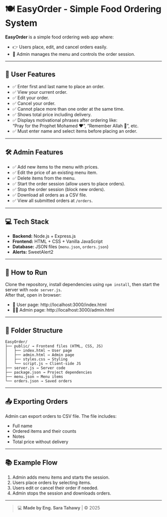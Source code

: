 # 🍽️ EasyOrder - Simple Food Ordering System

**EasyOrder** is a simple food ordering web app where:  
- 👉 Users place, edit, and cancel orders easily.  
- 🔧 Admin manages the menu and controls the order session.

---

## 👤 User Features
- ✅ Enter first and last name to place an order.
- ✅ View your current order.
- ✅ Edit your order.
- ✅ Cancel your order.
- ✅ Cannot place more than one order at the same time.
- ✅ Shows total price including delivery.
- ✅ Displays motivational phrases after ordering like:  
  “Pray for the Prophet Mohamed ❤”, “Remember Allah 🌿”, etc.
- ✅ Must enter name and select items before placing an order.

---

## 🛠️ Admin Features
- ✅ Add new items to the menu with prices.
- ✅ Edit the price of an existing menu item.
- ✅ Delete items from the menu.
- ✅ Start the order session (allow users to place orders).
- ✅ Stop the order session (block new orders).
- ✅ Download all orders as a CSV file.
- ✅ View all submitted orders at `/orders`.

---

## 💻 Tech Stack
- **Backend:** Node.js + Express.js  
- **Frontend:** HTML + CSS + Vanilla JavaScript  
- **Database:** JSON files (`menu.json`, `orders.json`)  
- **Alerts:** SweetAlert2

---

## 🚀 How to Run

Clone the repository, install dependencies using `npm install`, then start the server with `node server.js`.  
After that, open in browser:

- 🛒 User page: http://localhost:3000/index.html  
- 👨‍💻 Admin page: http://localhost:3000/admin.html

---

## 📁 Folder Structure

```
EasyOrder/
├── public/ → Frontend files (HTML, CSS, JS)
│   ├── index.html → User page
│   ├── admin.html → Admin page
│   ├── styles.css → Styling
│   └── script.js → Client-side JS
├── server.js → Server code
├── package.json → Project dependencies
├── menu.json → Menu items
└── orders.json → Saved orders
```

---

## 📤 Exporting Orders

Admin can export orders to CSV file. The file includes:
- Full name
- Ordered items and their counts
- Notes
- Total price without delivery

---

## 📚 Example Flow

1. Admin adds menu items and starts the session.  
2. Users place orders by selecting items.  
3. Users edit or cancel their order if needed.  
4. Admin stops the session and downloads orders.

---

> 💻 **Made by Eng. Sara Tahawy** | ©️ 2025
